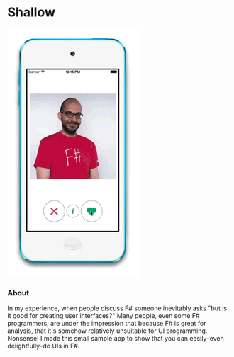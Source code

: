 Shallow
=======

![](shallow.gif)

### About

In my experience, when people discuss F# someone inevitably asks "but is it good for creating user interfaces?" Many people, even some F# programmers, are under the impression that because F# is great for analysis, that it's somehow relatively unsuitable for UI programming. Nonsense! I made this small sample app to show that you can easily–even delightfully–do UIs in F#.
